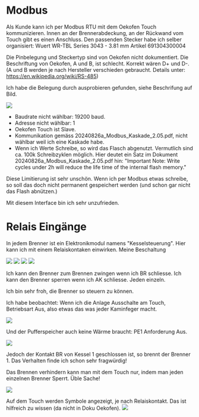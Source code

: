 # Modbus 
Als Kunde kann ich per Modbus RTU mit dem Oekofen Touch kommunizieren.
Innen an der Brennerabdeckung, an der Rückwand vom Touch gibt es einen Anschluss. Den passenden Stecker habe ich selber organisiert:
Wuert WR-TBL Series 3043 - 3.81 mm Artikel 691304300004

Die Pinbelegung und Steckertyp sind von Oekofen nicht dokumentiert.
Die Beschriftung von Oekofen, A und B, ist schlecht. Korrekt wären D+ und D-.
(A und B werden je nach Hersteller verschieden gebraucht.  Details unter: https://en.wikipedia.org/wiki/RS-485) 


Ich habe die Belegung durch ausprobieren gefunden, siehe Beschrifung auf Bild.

![](./images/modbus.png)

- Baudrate nicht wählbar: 19200 baud.
- Adresse nicht wählbar: 1
- Oekofen Touch ist Slave.
- Kommunikation gemäss 20240826a_Modbus_Kaskade_2.05.pdf, nicht wählbar weil ich eine Kaskade habe.
- Wenn ich Werte Schreibe, so wird das Flasch abgenutzt. Vermutlich sind ca. 100k Schreibzyklen möglich. Hier deutet ein Satz im Dokument 20240826a_Modbus_Kaskade_2.05.pdf hin: "Important Note: Write cycles under 2h will reduce the life time of the internal flash memory."

Diese Limitierung ist sehr unschön. Wenn ich per Modbus etwas schreibe, so soll das doch nicht permanent gespeichert werden (und schon gar nicht das Flash abnützen.)

Mit diesem Interface bin ich sehr unzufrieden.

# Relais Eingänge
In jedem Brenner ist ein Elektronikmodul namens "Kesselsteuerung". Hier kann ich mit einem Relaiskontaken einwirken.
Meine Beschaltung

![](./images/relais.png)
![](./images/20240907_092534469.jpg)
![](./images/20240828_071158658b.jpg)
![](./images/20240828_071148758.jpg)

Ich kann den Brenner zum Brennen zwingen wenn ich BR schliesse. Ich kann den Brenner sperren wenn ich AK schliesse.
Jeden einzeln.

Ich bin sehr froh, die Brenner so steuern zu können.

Ich habe beobachtet: Wenn ich die Anlage Ausschalte am Touch, Betriebsart Aus, also etwas das was jeder Kaminfeger macht.

![](./images/20240925a_zuendet_obwohl_aus.png)

Und der Pufferspeicher auch keine Wärme braucht: PE1 Anforderung Aus.

![](./images/20240925b_zuendet_obwohl_aus.png)

Jedoch der Kontakt BR von Kessel 1 geschlossen ist, so brennt der Brenner 1.
Das Verhalten finde ich schon sehr fragwürdig!

Das Brennen verhindern kann man mit dem Touch nur, indem man jeden einzelnen Brenner Sperrt. Üble Sache!

![](./images/20240925c_zuendet_obwohl_aus.png)


Auf dem Touch werden Symbole angezeigt, je nach Relaiskontakt. Das ist hilfreich zu wissen (da nicht in Doku Oekofen).
![](./images/20240929_103201649.jpg)